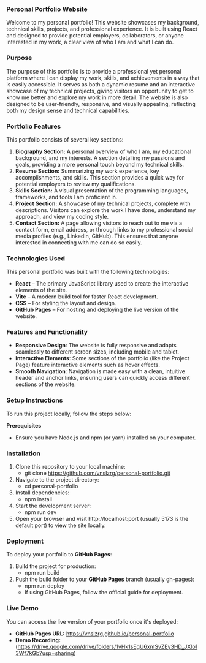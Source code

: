 ### Personal Portfolio Website

Welcome to my personal portfolio! This website showcases my background, technical skills, projects, and professional experience. It is built using React and designed to provide potential employers, collaborators, or anyone interested in my work, a clear view of who I am and what I can do.

### Purpose
The purpose of this portfolio is to provide a professional yet personal platform where I can display my work, skills, and achievements in a way that is easily accessible. It serves as both a dynamic resume and an interactive showcase of my technical projects, giving visitors an opportunity to get to know me better and explore my work in more detail. The website is also designed to be user-friendly, responsive, and visually appealing, reflecting both my design sense and technical capabilities.


### Portfolio Features
This portfolio consists of several key sections:
1. **Biography Section:**
A personal overview of who I am, my educational background, and my interests.
A section detailing my passions and goals, providing a more personal touch beyond my technical skills.
2. **Resume Section:**
Summarizing my work experience, key accomplishments, and skills.
This section provides a quick way for potential employers to review my qualifications.
3. **Skills Section:**
A visual presentation of the programming languages, frameworks, and tools I am proficient in.
4. **Project Section:**
A showcase of my technical projects, complete with descriptions.
Visitors can explore the work I have done, understand my approach, and view my coding style.
5. **Contact Section:**
A page allowing visitors to reach out to me via a contact form, email address, or through links to my professional social media profiles (e.g., LinkedIn, GitHub).
This ensures that anyone interested in connecting with me can do so easily.

### Technologies Used
This personal portfolio was built with the following technologies:
- **React** – The primary JavaScript library used to create the interactive elements of the site.
- **Vite** – A modern build tool for faster React development.
- **CSS** – For styling the layout and design.
- **GitHub Pages** – For hosting and deploying the live version of the website.

### Features and Functionality
- **Responsive Design**: The website is fully responsive and adapts seamlessly to different screen sizes, including mobile and tablet.
- **Interactive Elements**: Some sections of the portfolio (like the Project Page) feature interactive elements such as hover effects.
- **Smooth Navigation**: Navigation is made easy with a clean, intuitive header and anchor links, ensuring users can quickly access different sections of the website.

### Setup Instructions
To run this project locally, follow the steps below:

**Prerequisites**
- Ensure you have Node.js and npm (or yarn) installed on your computer.


### Installation
1. Clone this repository to your local machine:
    * git clone https://github.com/vnslzrg/personal-portfolio.git
2. Navigate to the project directory:
    * cd personal-portfolio
3. Install dependencies:
    * npm install
4. Start the development server:
    * npm run dev
5. Open your browser and visit http://localhost:port (usually 5173 is the default port) to view the site locally.

### Deployment
To deploy your portfolio to **GitHub Pages**:

1. Build the project for production:
    * npm run build
2. Push the build folder to your **GitHub Pages** branch (usually gh-pages):
    * npm run deploy
    * If using GitHub Pages, follow the official guide for deployment.

### Live Demo
You can access the live version of your portfolio once it's deployed:

- **GitHub Pages URL:**
https://vnslzrg.github.io/personal-portfolio
- **Demo Recording:**
(https://drive.google.com/drive/folders/1vHk1sEgU6xmSvZEy3HD_JXlo13Wf7kGb?usp=sharing)

